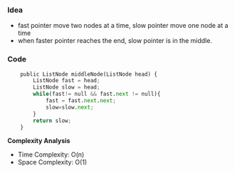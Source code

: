 ### Idea
- fast pointer move two nodes at a time, slow pointer move one node at a time
- when faster pointer reaches the end, slow pointer is in the middle.

### Code

```python
    public ListNode middleNode(ListNode head) {
        ListNode fast = head;
        ListNode slow = head;
        while(fast!= null && fast.next != null){
            fast = fast.next.next;
            slow=slow.next;
        }
        return slow;
    }
```

**Complexity Analysis**

- Time Complexity: O(n)
- Space Complexity: O(1)
